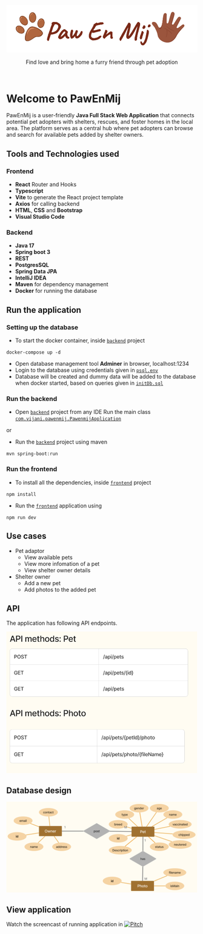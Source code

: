 ![alt text](https://github.com/vijanipiyawardana/PawEnMij/blob/main/pawenmij-logo.png?raw=true)

<p align="center">
Find love and bring home a furry friend through pet adoption
</p>
<br>

# Welcome to PawEnMij

PawEnMij is a user-friendly **Java Full Stack Web Application** that connects potential pet adopters with shelters, rescues, and foster homes in the local area. The platform serves as a central hub where pet adopters can browse and search for available pets added by shelter owners.


## Tools and Technologies used 

### Frontend 
- **React** Router and Hooks
- **Typescript** 
- **Vite** to generate the React project template 
- **Axios** for calling backend
- **HTML**, **CSS** and **Bootstrap**
- **Visual Studio Code**


### Backend  
- **Java 17** 
- **Spring boot 3**
- **REST**
- **PostgresSQL**
- **Spring Data JPA**
- **IntelliJ IDEA**
- **Maven** for dependency management
- **Docker** for running the database

## Run the application

### Setting up the database

-  To start the docker container, inside [`backend`](backend) project 
```shell
docker-compose up -d
```
- Open database management tool **Adminer** in browser, localhost:1234
- Login to the database using credentials given in [`psql.env`](backend/containerConfig/psql.env)
- Database will be created and dummy data will be added to the database when docker started, based on queries given in [`initDb.sql`](backend/containerConfig/initDb.sql)

### Run the backend
- Open [`backend`](backend) project from any IDE
Run the main class [`com.vijani.pawenmij.PawenmijApplication`](backend/src/main/java/com/vijani/pawenmij/PawenmijApplication.java)

or  

- Run the [`backend`](backend) project using maven 
```shell 
mvn spring-boot:run
```

### Run the frontend
- To install all the dependencies, inside [`frontend`](frontend) project
```shell
npm install
```
- Run the [`frontend`](frontend) application using
```shell 
npm run dev
```

## Use cases

- Pet adaptor
    - View available pets
    - View more infomation of a pet
    - View shelter owner details
- Shelter owner
    - Add a new pet
    - Add photos to the added pet

## API

The application has following API endpoints.

![alt text](https://github.com/vijanipiyawardana/PawEnMij/blob/main/pawenmij-api.png?raw=true)


## Database design

![alt text](https://github.com/vijanipiyawardana/PawEnMij/blob/main/pawenmij-erd.png?raw=true)

## View application

Watch the screencast of running application in [![Pitch](https://img.shields.io/badge/YouTube-FF0000?style=for-the-badge&logo=youtube&logoColor=white)](https://youtu.be/jWOZ_e7-ayE)
